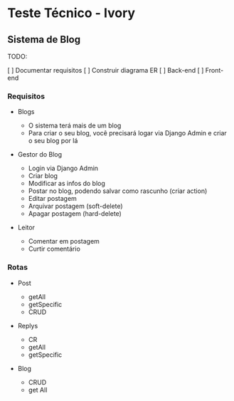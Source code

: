 # Teste Técnico - Ivory

## Sistema de Blog

TODO:

[ ] Documentar requisitos
[ ] Construir diagrama ER
[ ] Back-end
[ ] Front-end

### Requisitos

* Blogs
    * O sistema terá mais de um blog
    * Para criar o seu blog, você precisará logar via Django Admin e criar o seu blog por lá

* Gestor do Blog
    * Login via Django Admin
    * Criar blog
    * Modificar as infos do blog
    * Postar no blog, podendo salvar como rascunho (criar action)
    * Editar postagem
    * Arquivar postagem (soft-delete)
    * Apagar postagem (hard-delete)

* Leitor 
    * Comentar em postagem
    * Curtir comentário


### Rotas

* Post
    * getAll
    * getSpecific
    * CRUD

* Replys
    * CR
    * getAll
    * getSpecific

* Blog
    * CRUD
    * get All
    